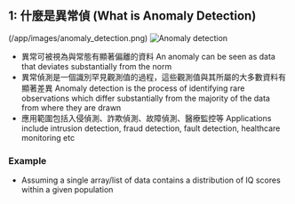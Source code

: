 ## 1: 什麼是異常偵 (What is Anomaly Detection)
(/app/images/anomaly_detection.png)
![Anomaly detection]("/app/images/anomaly_detection.png")

- 異常可被視為與常態有顯著偏離的資料 An anomaly can be seen as data that deviates substantially from the norm 
- 異常偵測是一個識別罕見觀測值的過程，這些觀測值與其所屬的大多數資料有顯著差異 Anomaly detection is the process of identifying rare observations which differ substantially from the majority of the data from where they are drawn
- 應用範圍包括入侵偵測、詐欺偵測、故障偵測、醫療監控等 Applications include intrusion detection, fraud detection, fault detection, healthcare monitoring etc

### Example
- Assuming a single array/list of data contains a distribution of IQ scores within a given population

